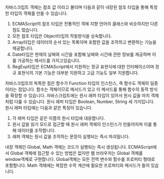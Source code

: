 자바스크립트 객체는 참조 값 이라고 불리며 다음과 같이 내장된 참조 타입을 통해 특정한 타입의 객체를 만들 수 있습니다.

1. ECMAScript의 참조 타입은 전통적인 객체 지향 언어의 클래스와 비슷하지만 다른 점도 많습니다.
2. 모든 참조 타입은 Object타입의 작동방식을 상속합니다.
3. Array타입은 데이터의 순서 있는 목록이며 포함한 값을 조작하고 변환하는 기능을 제공합니다.
4. Date타입은 현재의 날짜와 시간을 포함해 날짜와 시간에 관한 정보를 제공하며 이를 가공하는 메서드를 가지고있습니다.
5. RegExp타입은 ECMAScript에서 지원하는 정규 표현식에 대한 인터페이스이며 정규 표현식의 기본 기능은 대부분 지원하고 고급 기능도 일부 지원합니다.

자바스크립트의 독특한 점은 함수가 Function 타입의 인스턴스, 즉 함수도 객체의 일종이라는 점입니다. 함수는 객체이므로 메서드가 있고 이 메서드를 통해 함수의 동작 방식을 확장할 수 있습니다.
자바스크립트에는 원시 래퍼 타입이 있어서 원시 값을 마치 객체처럼 다룰 수 있습니다. 원시 래퍼 타입은 Boolean, Number, String 세 가지입니다. 원시 래퍼 타입에는 다음과 같은 특징이 있습니다.

1. 각 래퍼 타입은 같은 이름의 원시 타입에 대응합니다.
2. 원시 값을 읽기 모드로 접근할 때 원시 래퍼 객체의 인스턴스가 만들어지며 이를 통해 데이터를 조작합니다.
3. 래퍼 객체는 원시 값을 조작하는 문장이 실행되는 즉시 파괴됩니다.

내장 객체인 Global, Math 객체는 코드가 실행되는 즉시 생성됩니다. ECMAScript에서 Global 객체에 접근할 수 있는 방법은 없지만 웹 브라우저는 Global 객체를 window객체로 구현합니다. Global객체는 모든 전역 변수와 함수를 프로퍼티 형태로 포함합니다. Math 객체에는 복잡한 수학 계산에 필요한 프로퍼티와 메서드가 들어 있습니다.